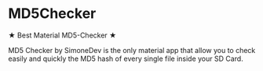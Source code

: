 # MD5Checker
★ Best Material MD5-Checker ★

MD5 Checker by SimoneDev is the only material app that allow you to check easily and quickly the MD5 hash of every single file inside your SD Card.
